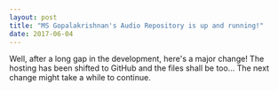 ```yaml
---
layout: post
title: "MS Gopalakrishnan's Audio Repository is up and running!"
date: 2017-06-04
---
```


Well, after a long gap in the development, here's a major change! The hosting has been shifted to GitHub and the files shall be too... The next change might take a while to continue.
